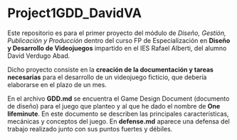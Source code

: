 # Project1GDD_DavidVA

Este repositorio es para el primer proyecto del módulo de *Diseño, Gestión, Publicación y Producción* dentro del curso FP de Especialización en **Diseño y Desarrollo de Videojuegos** impartido en el IES Rafael Alberti, del alumno David Verdugo Abad.  

Dicho proyecto consiste en la **creación de la documentación y tareas necesarias** para el desarrollo de un videojuego ficticio, que debería elaborarse en el plazo de un mes.

En el archivo **GDD.md** se encuentra el Game Design Document (documento de diseño) para el juego que planteo y al que he dado el nombre de **One lifeminute**. En este documento se describen las principales características, mecánicas y conceptos del juego. En **defense.md** aparece una defensa del trabajo realizado junto con sus puntos fuertes y débiles.
